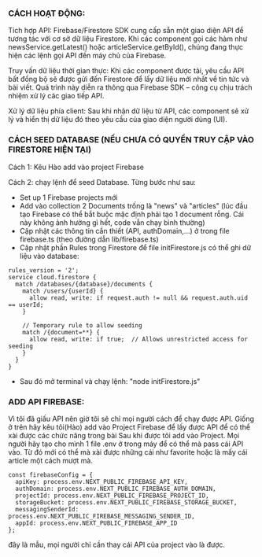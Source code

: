 ### CÁCH HOẠT ĐỘNG:


Tích hợp API:
Firebase/Firestore SDK cung cấp sẵn một giao diện API để tương tác với cơ sở dữ liệu Firestore. Khi các component gọi các hàm như newsService.getLatest() hoặc articleService.getById(), chúng đang thực hiện các lệnh gọi API đến máy chủ của Firebase.

Truy vấn dữ liệu thời gian thực:
Khi các component được tải, yêu cầu API bất đồng bộ sẽ được gửi đến Firestore để lấy dữ liệu mới nhất về tin tức và bài viết. Quá trình này diễn ra thông qua Firebase SDK – công cụ chịu trách nhiệm xử lý các giao tiếp API.

Xử lý dữ liệu phía client:
Sau khi nhận dữ liệu từ API, các component sẽ xử lý và hiển thị dữ liệu đó theo yêu cầu của giao diện người dùng (UI).




### CÁCH SEED DATABASE (NẾU CHƯA CÓ QUYỀN TRUY CẬP VÀO FIRESTORE HIỆN TẠI)

Cách 1: Kêu Hào add vào project Firebase

Cách 2: chạy lệnh để seed Database. Từng bước như sau:

- Set up 1 Firebase projects mới
- Add vào collection 2 Documents trống là "news" và "articles" (lúc đầu tạo Firebase có thể bắt buộc mặc định phải tạo 1 document rỗng. Cái này không ảnh hưởng gì hết, code vẫn chạy bình thường)
- Cập nhật các thông tin cần thiết (API, authDomain,...) ở trong file firebase.ts (theo đường dẫn lib/firebase.ts)
- Cập nhật phần Rules trong Firestore để file initFirestore.js có thể ghi dữ liệu vào database:

```
rules_version = '2';
service cloud.firestore {
  match /databases/{database}/documents {
    match /users/{userId} {
      allow read, write: if request.auth != null && request.auth.uid == userId;
    }
    
    // Temporary rule to allow seeding
    match /{document=**} {
      allow read, write: if true;  // Allows unrestricted access for seeding
    }
  }
}

```

- Sau đó mở terminal và chạy lệnh: "node initFirestore.js"


### ADD API FIREBASE:
Vì tôi đã giấu API nên giờ tôi sẽ chỉ mọi người cách để chạy được API. Giống ở trên hãy kêu tôi(Hào) add vào Project Firebase để lấy được API để có thể xài được các chức năng trong bài 
Sau khi được tôi add vào Project. Mọi người hãy tạo cho mình 1 file .env ở trong máy để có thể mà pass cái API vào. Từ đó mới có thể mà xài được những cái như favorite hoặc là mấy cái article một cách mượt mà.

```
const firebaseConfig = {
  apiKey: process.env.NEXT_PUBLIC_FIREBASE_API_KEY,
  authDomain: process.env.NEXT_PUBLIC_FIREBASE_AUTH_DOMAIN,
  projectId: process.env.NEXT_PUBLIC_FIREBASE_PROJECT_ID,
  storageBucket: process.env.NEXT_PUBLIC_FIREBASE_STORAGE_BUCKET,
  messagingSenderId: process.env.NEXT_PUBLIC_FIREBASE_MESSAGING_SENDER_ID,
  appId: process.env.NEXT_PUBLIC_FIREBASE_APP_ID
};
````
đây là mẫu, mọi người chỉ cần thay cái API của project vào là được.


